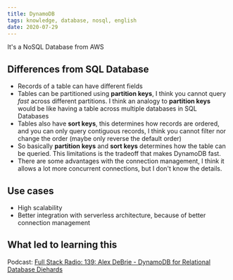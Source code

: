 ```yaml
---
title: DynamoDB
tags: knowledge, database, nosql, english
date: 2020-07-29
---
```


It's a NoSQL Database from AWS

## Differences from SQL Database

- Records of a table can have different fields
- Tables can be partitioned using **partition keys**, I think you cannot query *fast* across different partitions. I think an analogy to **partition keys** would be like having a table across multiple databases in SQL Databases
- Tables also have **sort keys**, this determines how records are ordered, and you can only query contiguous records, I think you cannot filter nor change the order (maybe only reverse the default order)
- So basically **partition keys** and **sort keys** determines how the table can be queried. This limitations is the tradeoff that makes DynamoDB fast.
- There are some advantages with the connection management, I think it allows a lot more concurrent connections, but I don't know the details.

## Use cases

- High scalability
- Better integration with serverless architecture, because of better connection management

## What led to learning this

Podcast: [Full Stack Radio: 139: Alex DeBrie - DynamoDB for Relational Database Diehards](https://fullstackradio.com/episodes/139-20f6bb42)
